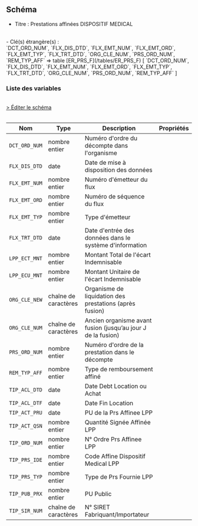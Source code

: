 ## Schéma

- Titre : Prestations affinées DISPOSITIF MEDICAL
<br />
- Clé(s) étrangère(s) : <br />
`DCT_ORD_NUM`, `FLX_DIS_DTD`, `FLX_EMT_NUM`, `FLX_EMT_ORD`, `FLX_EMT_TYP`, `FLX_TRT_DTD`, `ORG_CLE_NUM`, `PRS_ORD_NUM`, `REM_TYP_AFF` => table [ER_PRS_F](/tables/ER_PRS_F) [ `DCT_ORD_NUM`, `FLX_DIS_DTD`, `FLX_EMT_NUM`, `FLX_EMT_ORD`, `FLX_EMT_TYP`, `FLX_TRT_DTD`, `ORG_CLE_NUM`, `PRS_ORD_NUM`, `REM_TYP_AFF` ]<br />

### Liste des variables
<br />
<div>
    <a href="https://gitlab.com/healthdatahub/schema-snds/edit/master/schemas/DCIR/ER_TIP_F.json"  
    arget="_blank" rel="noopener noreferrer">> Éditer le schéma</a>
    <OutboundLink />
</div>
<br />

Nom|Type|Description|Propriétés
-|-|-|-
`DCT_ORD_NUM`|nombre entier|Numéro d&#x27;ordre du décompte dans l&#x27;organisme||
`FLX_DIS_DTD`|date|Date de mise à disposition des données||
`FLX_EMT_NUM`|nombre entier|Numéro d&#x27;émetteur du flux||
`FLX_EMT_ORD`|nombre entier|Numéro de séquence du flux||
`FLX_EMT_TYP`|nombre entier|Type d&#x27;émetteur||
`FLX_TRT_DTD`|date|Date d&#x27;entrée des données dans le système d&#x27;information||
`LPP_ECT_MNT`|nombre entier|Montant Total de l&#x27;écart Indemnisable||
`LPP_ECU_MNT`|nombre entier|Montant Unitaire de l&#x27;écart Indemnisable||
`ORG_CLE_NEW`|chaîne de caractères|Organisme de liquidation des prestations (après fusion)||
`ORG_CLE_NUM`|chaîne de caractères|Ancien organisme avant fusion (jusqu’au jour J de la fusion)||
`PRS_ORD_NUM`|nombre entier|Numéro d&#x27;ordre de la prestation dans le décompte||
`REM_TYP_AFF`|nombre entier|Type de remboursement affiné||
`TIP_ACL_DTD`|date|Date Debt Location ou Achat||
`TIP_ACL_DTF`|date|Date Fin Location||
`TIP_ACT_PRU`|date|PU de la Prs Affinee LPP||
`TIP_ACT_QSN`|nombre entier|Quantité Signée Affinée LPP||
`TIP_ORD_NUM`|nombre entier|N° Ordre Prs Affinee LPP||
`TIP_PRS_IDE`|nombre entier|Code Affine Dispositif Medical LPP||
`TIP_PRS_TYP`|nombre entier|Type de Prs Fournie LPP||
`TIP_PUB_PRX`|nombre entier|PU Public||
`TIP_SIR_NUM`|chaîne de caractères|N° SIRET Fabriquant/Importateur||

